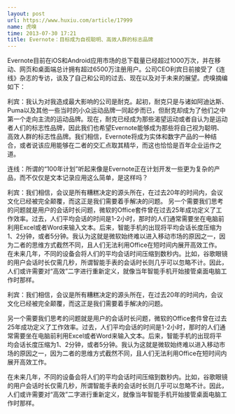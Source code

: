 ```yaml
---
layout: post
url: https://www.huxiu.com/article/17999
name: 虎嗅
time: 2013-07-30 17:21
title: Evernote：目标成为自视聪明、高效人群的标志品牌
---
```

Evernote目前在iOS和Android应用市场的总下载量已经超过1000万次，并在移动、网页和桌面端总计拥有超过6500万注册用户。公司CEO利宾日前接受了《连线》杂志的专访，谈及了自己和公司的过去、现在以及对于未来的展望。虎嗅摘编如下：

利宾：我认为对我造成最大影响的公司是耐克。起初，耐克只是与诸如阿迪达斯、Puma以及其他一些当时的小众运动品牌一同起步而已，但耐克却成为了他们之中第一个走向主流的运动品牌。现在，耐克已经成为那些渴望运动或者自认为是运动者人们的标志性品牌，因此我们也希望Evernote能够成为那些将自己视为聪明、高效人群的标志性品牌。我们相信，Evernote将成为实体和数字产品的一种结合，或者说该应用能够在二者的交汇点取其精华，而这也恰恰是百年企业运作之道。

连线：所谓的“100年计划”听起来像是Evernote正在计划开发一些更为复杂的产品，而不仅仅是文本记录应用这么简单，是这样吗？

利宾：我们相信，会议是所有糟糕决定的源头所在，在过去20年的时间内，会议文化已经被完全颠覆，而这正是我们需要着手解决的问题。 另一个需要我们思考的问题就是用户的会话时长问题，微软的Office套件曾在过去25年成功定义了工作效率。过去，人们平均会话的时间是1-2小时，那时的人们通常需要坐在电脑前利用Excel或者Word来输入文本。后来，智能手机的出现将平均会话长度压缩为1、2分钟，或者5分钟。我认为这就是微软始终难以进入移动市场的原因之一，因为二者的思维方式截然不同，且人们无法利用Office在短时间内展开高效工作。 在未来几年，不同的设备会将人们的平均会话时间压缩到数秒内。比如，谷歌眼镜的用户会话时长仅需几秒，所谓智能手表的会话时长则几乎可以忽略不计。因此，人们或许需要对“高效”二字进行重新定义，就像当年智能手机开始接管桌面电脑工作时那样。

利宾：我们相信，会议是所有糟糕决定的源头所在，在过去20年的时间内，会议文化已经被完全颠覆，而这正是我们需要着手解决的问题。

另一个需要我们思考的问题就是用户的会话时长问题，微软的Office套件曾在过去25年成功定义了工作效率。过去，人们平均会话的时间是1-2小时，那时的人们通常需要坐在电脑前利用Excel或者Word来输入文本。后来，智能手机的出现将平均会话长度压缩为1、2分钟，或者5分钟。我认为这就是微软始终难以进入移动市场的原因之一，因为二者的思维方式截然不同，且人们无法利用Office在短时间内展开高效工作。

在未来几年，不同的设备会将人们的平均会话时间压缩到数秒内。比如，谷歌眼镜的用户会话时长仅需几秒，所谓智能手表的会话时长则几乎可以忽略不计。因此，人们或许需要对“高效”二字进行重新定义，就像当年智能手机开始接管桌面电脑工作时那样。

